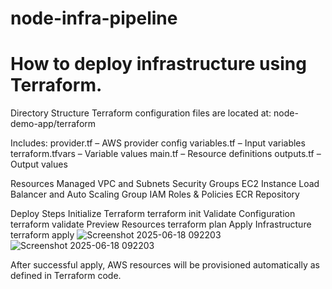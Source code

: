# node-infra-pipeline

# How to deploy infrastructure using Terraform.

Directory Structure
Terraform configuration files are located at:
node-demo-app/terraform

Includes:
  provider.tf – AWS provider config
  variables.tf – Input variables
  terraform.tfvars – Variable values
  main.tf – Resource definitions
  outputs.tf – Output values

Resources Managed
  VPC and Subnets
  Security Groups
  EC2 Instance
  Load Balancer and Auto Scaling Group
  IAM Roles & Policies
  ECR Repository

Deploy Steps
Initialize Terraform
    terraform init
Validate Configuration
    terraform validate
Preview Resources
    terraform plan
Apply Infrastructure
    terraform apply
![Screenshot 2025-06-18 092203](https://github.com/user-attachments/assets/febc371b-1cd0-4b7d-9608-12aa37d5b02d)
![Screenshot 2025-06-18 092203](https://github.com/user-attachments/assets/febc371b-1cd0-4b7d-9608-12aa37d5b02d)

After successful apply, AWS resources will be provisioned automatically as defined in  Terraform code.



  
